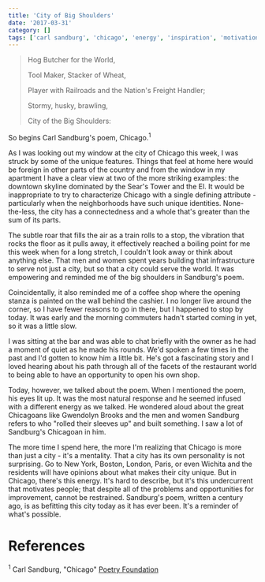 ```yaml
---
title: 'City of Big Shoulders'
date: '2017-03-31'
category: []
tags: ['carl sandburg', 'chicago', 'energy', 'inspiration', 'motivation']
---
```


> Hog Butcher for the World,
>
> Tool Maker, Stacker of Wheat,
>
> Player with Railroads and the Nation's Freight Handler;
>
> Stormy, husky, brawling,
>
> City of the Big Shoulders:

So begins Carl Sandburg's poem, Chicago.<sup>1</sup>

As I was looking out my window at the city of Chicago this week, I was struck by some of the unique features. Things that feel at home here would be foreign in other parts of the country and from the window in my apartment I have a clear view at two of the more striking examples: the downtown skyline dominated by the Sear's Tower and the El. It would be inappropriate to try to characterize Chicago with a single defining attribute - particularly when the neighborhoods have such unique identities. None-the-less, the city has a connectedness and a whole that's greater than the sum of its parts.

The subtle roar that fills the air as a train rolls to a stop, the vibration that rocks the floor as it pulls away, it effectively reached a boiling point for me this week when for a long stretch, I couldn't look away or think about anything else. That men and women spent years building that infrastructure to serve not just a city, but so that a city could serve the world. It was empowering and reminded me of the big shoulders in Sandburg's poem.

Coincidentally, it also reminded me of a coffee shop where the opening stanza is painted on the wall behind the cashier. I no longer live around the corner, so I have fewer reasons to go in there, but I happened to stop by today. It was early and the morning commuters hadn't started coming in yet, so it was a little slow.

I was sitting at the bar and was able to chat briefly with the owner as he had a moment of quiet as he made his rounds. We'd spoken a few times in the past and I'd gotten to know him a little bit. He's got a fascinating story and I loved hearing about his path through all of the facets of the restaurant world to being able to have an opportunity to open his own shop.

Today, however, we talked about the poem. When I mentioned the poem, his eyes lit up. It was the most natural response and he seemed infused with a different energy as we talked. He wondered aloud about the great Chicagoans like Gwendolyn Brooks and the men and women Sandburg refers to who "rolled their sleeves up" and built something. I saw a lot of Sandburg's Chicagoan in him.

The more time I spend here, the more I'm realizing that Chicago is more than just a city - it's a mentality. That a city has its own personality is not surprising. Go to New York, Boston, London, Paris, or even Wichita and the residents will have opinions about what makes their city unique. But in Chicago, there's this energy. It's hard to describe, but it's this undercurrent that motivates people; that despite all of the problems and opportunities for improvement, cannot be restrained. Sandburg's poem, written a century ago, is as befitting this city today as it has ever been. It's a reminder of what's possible.

# References

<sup>1</sup> Carl Sandburg, "Chicago" [Poetry Foundation](https://www.poetryfoundation.org/poetrymagazine/poems/detail/12840)
